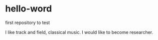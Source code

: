 # hello-word
first repository to test

I like track and field, classical music. I would like to become researcher.

